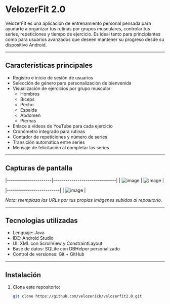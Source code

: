 # VelozerFit 2.0

VelozerFit es una aplicación de entrenamiento personal pensada para ayudarte a organizar tus rutinas por grupos musculares, controlar tus series, repeticiones y tiempo de ejercicio. Es ideal tanto para principiantes como para usuarios avanzados que deseen mantener su progreso desde su dispositivo Android.

---

## Características principales

- Registro e inicio de sesión de usuarios
- Selección de género para personalización de bienvenida
- Visualización de ejercicios por grupo muscular:
  - Hombros
  - Bíceps
  - Pecho
  - Espalda
  - Abdomen
  - Piernas
- Enlace a videos de YouTube para cada ejercicio
- Cronómetro integrado para rutinas
- Contador de repeticiones y número de series
- Transición automática entre series
- Mensaje de felicitación al completar las series

---

## Capturas de pantalla


|----------------------|-------------------------------|
| ![image](https://github.com/user-attachments/assets/bb1b6c1f-088b-4e0e-ab51-fa77b37341a2) | ![image](https://github.com/user-attachments/assets/869dd7a5-9068-4da1-a633-ed388f8f3c81) |


|--------------------------|
| ![image](https://github.com/user-attachments/assets/e281eefd-528b-487d-ae45-27e833ab280c)
 |

*Nota: reemplaza las URLs por tus propias imágenes subidas al repositorio.*

---

## Tecnologías utilizadas

- Lenguaje: Java
- IDE: Android Studio
- UI: XML con ScrollView y ConstraintLayout
- Base de datos: SQLite con DBHelper personalizado
- Control de versiones: Git + GitHub

---

## Instalación

1. Clona este repositorio:
   ```bash
   git clone https://github.com/velozerick/velozerfit2.0.git
